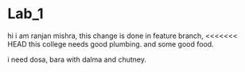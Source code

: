 # Lab_1
hi i am ranjan mishra, this change is done in feature branch, 
<<<<<<< HEAD
this college needs good plumbing. and some good food. 

i need dosa, bara with dalma and chutney. 

